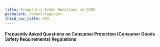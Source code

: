 ```yaml
---
title: Frequently Asked Questions on CGSR
permalink: /about/faq/cgsr
third_nav_title: FAQ
---
```


#### Frequently Asked Questions on Consumer Protection (Consumer Goods Safety Requirements) Regulations
